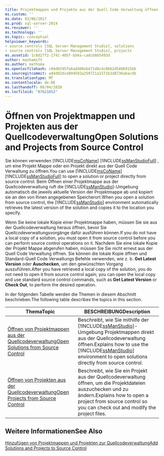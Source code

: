 ```yaml
---
title: Projektmappen und Projekte aus der Quell Code Verwaltung öffnen | Microsoft-Dokumentation
ms.custom: ''
ms.date: 03/06/2017
ms.prod: sql-server-2014
ms.reviewer: ''
ms.technology: ''
ms.topic: conceptual
helpviewer_keywords:
- source controls [SQL Server Management Studio], solutions
- source controls [SQL Server Management Studio], projects
ms.assetid: 1c8d27f2-1741-485f-b56a-cadcb8b5493d
author: mashamsft
ms.author: mathoma
ms.openlocfilehash: c04d0295fa6add80eb471d8c4c06b2d588b915bb
ms.sourcegitcommit: ad4d92dce894592a259721a1571b1d8736abacdb
ms.translationtype: MT
ms.contentlocale: de-DE
ms.lasthandoff: 08/04/2020
ms.locfileid: "87621652"
---
```

# <a name="open-solutions-and-projects-from-source-control"></a><span data-ttu-id="ef08e-102">Öffnen von Projektmappen und Projekten aus der Quellcodeverwaltung</span><span class="sxs-lookup"><span data-stu-id="ef08e-102">Open Solutions and Projects from Source Control</span></span>
  <span data-ttu-id="ef08e-103">Sie können verwenden [!INCLUDE[msCoName](../includes/msconame-md.md)] [!INCLUDE[ssManStudioFull](../includes/ssmanstudiofull-md.md)] , um eine Projekt Mappe oder ein Projekt direkt aus der Quell Code Verwaltung zu öffnen.</span><span class="sxs-lookup"><span data-stu-id="ef08e-103">You can use [!INCLUDE[msCoName](../includes/msconame-md.md)] [!INCLUDE[ssManStudioFull](../includes/ssmanstudiofull-md.md)] to open a solution or project directly from source control.</span></span> <span data-ttu-id="ef08e-104">Beim Öffnen einer Projektmappe aus der Quellcodeverwaltung ruft die [!INCLUDE[ssManStudio](../includes/ssmanstudio-md.md)]-Umgebung automatisch die jeweils aktuelle Version der Projektmappe ab und kopiert sie an den von Ihnen angegebenen Speicherort.</span><span class="sxs-lookup"><span data-stu-id="ef08e-104">When you open a solution from source control, the [!INCLUDE[ssManStudio](../includes/ssmanstudio-md.md)] environment automatically retrieves the latest version of the solution and copies it to the location you specify.</span></span>  
  
 <span data-ttu-id="ef08e-105">Wenn Sie keine lokale Kopie einer Projektmappe haben, müssen Sie sie aus der Quellcodeverwaltung heraus öffnen, bevor Sie Quellcodeverwaltungsvorgänge dafür ausführen können.</span><span class="sxs-lookup"><span data-stu-id="ef08e-105">If you do not have a local copy of a solution, you must open it from source control before you can perform source control operations on it.</span></span> <span data-ttu-id="ef08e-106">Nachdem Sie eine lokale Kopie der Projekt Mappe abgerufen haben, müssen Sie Sie nicht erneut aus der Quell Code Verwaltung öffnen. Sie können die lokale Kopie öffnen und Standard-Quell Code Verwaltungs Befehle verwenden, wie z. b. **Get Latest Version** oder **Auschecken**, um den gewünschten Vorgang auszuführen.</span><span class="sxs-lookup"><span data-stu-id="ef08e-106">After you have retrieved a local copy of the solution, you do not need to open it from source control again; you can open the local copy and use standard source control commands, such as **Get Latest Version** or **Check Out**, to perform the desired operation.</span></span>  
  
 <span data-ttu-id="ef08e-107">In der folgenden Tabelle werden die Themen in diesem Abschnitt beschrieben.</span><span class="sxs-lookup"><span data-stu-id="ef08e-107">The following table describes the topics in this section.</span></span>  
  
|<span data-ttu-id="ef08e-108">Thema</span><span class="sxs-lookup"><span data-stu-id="ef08e-108">Topic</span></span>|<span data-ttu-id="ef08e-109">BESCHREIBUNG</span><span class="sxs-lookup"><span data-stu-id="ef08e-109">Description</span></span>|  
|-----------|-----------------|  
|[<span data-ttu-id="ef08e-110">Öffnen von Projektmappen aus der Quellcodeverwaltung</span><span class="sxs-lookup"><span data-stu-id="ef08e-110">Open Solutions from Source Control</span></span>](../../2014/database-engine/open-solutions-from-source-control.md)|<span data-ttu-id="ef08e-111">Beschreibt, wie Sie mithilfe der [!INCLUDE[ssManStudio](../includes/ssmanstudio-md.md)]-Umgebung Projektmappen direkt aus der Quellcodeverwaltung öffnen.</span><span class="sxs-lookup"><span data-stu-id="ef08e-111">Explains how to use the [!INCLUDE[ssManStudio](../includes/ssmanstudio-md.md)] environment to open solutions directly from source control.</span></span>|  
|[<span data-ttu-id="ef08e-112">Öffnen von Projekten aus der Quellcodeverwaltung</span><span class="sxs-lookup"><span data-stu-id="ef08e-112">Open Projects from Source Control</span></span>](../../2014/database-engine/open-projects-from-source-control.md)|<span data-ttu-id="ef08e-113">Beschreibt, wie Sie ein Projekt aus der Quellcodeverwaltung öffnen, um die Projektdateien auszuchecken und zu ändern.</span><span class="sxs-lookup"><span data-stu-id="ef08e-113">Explains how to open a project from source control so you can check out and modify the project files.</span></span>|  
  
## <a name="see-also"></a><span data-ttu-id="ef08e-114">Weitere Informationen</span><span class="sxs-lookup"><span data-stu-id="ef08e-114">See Also</span></span>  
 [<span data-ttu-id="ef08e-115">Hinzufügen von Projektmappen und Projekten zur Quellcodeverwaltung</span><span class="sxs-lookup"><span data-stu-id="ef08e-115">Add Solutions and Projects to Source Control</span></span>](../../2014/database-engine/add-solutions-and-projects-to-source-control.md)  
  
  
